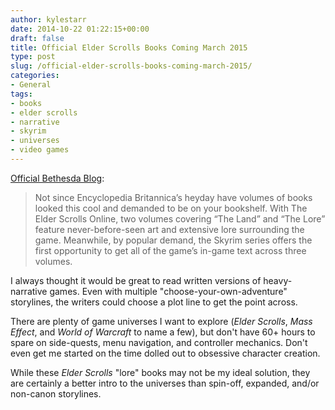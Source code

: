 ```yaml
---
author: kylestarr
date: 2014-10-22 01:22:15+00:00
draft: false
title: Official Elder Scrolls Books Coming March 2015
type: post
slug: /official-elder-scrolls-books-coming-march-2015/
categories:
- General
tags:
- books
- elder scrolls
- narrative
- skyrim
- universes
- video games
---
```


[Official Bethesda Blog](http://www.bethblog.com/2014/10/21/elder-scrolls-books-check-em-out/):

> Not since Encyclopedia Britannica’s heyday have volumes of books looked this cool and demanded to be on your bookshelf. With The Elder Scrolls Online, two volumes covering “The Land” and “The Lore” feature never-before-seen art and extensive lore surrounding the game. Meanwhile, by popular demand, the Skyrim series offers the first opportunity to get all of the game’s in-game text across three volumes.

I always thought it would be great to read written versions of heavy-narrative games. Even with multiple "choose-your-own-adventure" storylines, the writers could choose a plot line to get the point across.

There are plenty of game universes I want to explore (_Elder Scrolls_, _Mass Effect_, and _World of Warcraft_ to name a few), but don't have 60+ hours to spare on side-quests, menu navigation, and controller mechanics. Don't even get me started on the time dolled out to obsessive character creation.

While these _Elder Scrolls_ "lore" books may not be my ideal solution, they are certainly a better intro to the universes than spin-off, expanded, and/or non-canon storylines.
